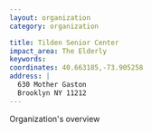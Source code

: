 ```yaml
---
layout: organization
category: organization

title: Tilden Senior Center
impact_area: The Elderly
keywords: 
coordinates: 40.663185,-73.905258
address: |
  630 Mother Gaston
  Brooklyn NY 11212
---
```

Organization's overview
